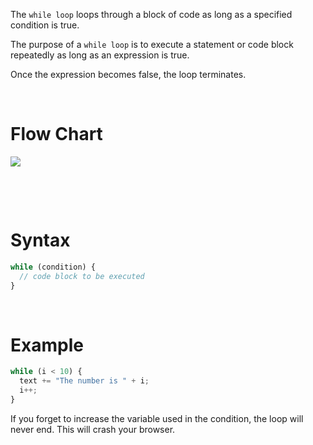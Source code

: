 The `while loop` loops through a block of code as long as a specified condition is true.

The purpose of a `while loop` is to execute a statement or code block repeatedly as long as an expression is true.

Once the expression becomes false, the loop terminates.

&nbsp;

# Flow Chart

<img src="../assets/while_loop.jpg">

&nbsp;

&nbsp;

# Syntax

```js
while (condition) {
  // code block to be executed
}
```

&nbsp;

# Example

```js
while (i < 10) {
  text += "The number is " + i;
  i++;
}
```

If you forget to increase the variable used in the condition, the loop will never end. This will crash your browser.

&nbsp;

&nbsp;
